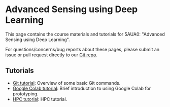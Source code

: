 # Advanced Sensing using Deep Learning

This page contains the course materials and tutorials for 5AUA0: "Advanced Sensing using Deep Learning".

For questions/concerns/bug reports about these pages, please submit an issue or pull request directly to our 
[Git repo](https://github.com/tue-5AUA0/tue-5aua0.github.io).

## Tutorials
* [Git tutorial](./git_basics_tutorial.md): Overview of some basic Git commands.
* [Google Colab tutorial](./google_colab_tutorial.md): Brief introduction to using Google Colab for prototyping.
* [HPC tutorial](./hpc_tutorial.md): HPC tutorial.
